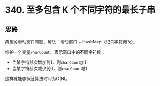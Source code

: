 # 340. 至多包含 K 个不同字符的最长子串

## 思路

典型的滑动窗口问题。解法：滑动窗口 + HashMap（记录字符频次）。

维护一个变量`charCount`，表示窗口中的不同字符数：

- 当某字符频次增加到1，则`charCount`加1
- 当某字符频次减少到0，则`charCount`减1

这样就能够保证算法时间为O(N)。
